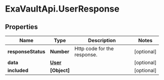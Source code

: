 # ExaVaultApi.UserResponse

## Properties
Name | Type | Description | Notes
------------ | ------------- | ------------- | -------------
**responseStatus** | **Number** | Http code for the response. | [optional] 
**data** | [**User**](User.md) |  | [optional] 
**included** | **[Object]** |  | [optional] 
